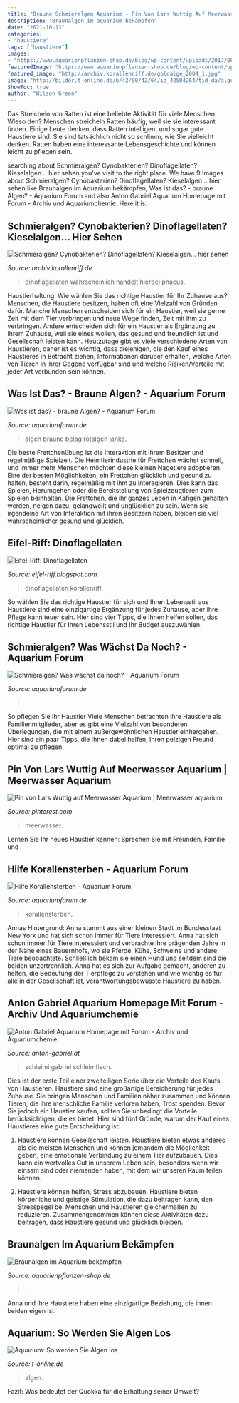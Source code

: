 ```yaml
---
title: "Braune Schmieralgen Aquarium ~ Pin Von Lars Wuttig Auf Meerwasser Aquarium"
description: "Braunalgen im aquarium bekämpfen"
date: "2021-10-13"
categories:
- "haustiere"
tags: ["haustiere"]
images:
- "https://www.aquarienpflanzen-shop.de/blog/wp-content/uploads/2017/06/Braunalgen.jpg"
featuredImage: "https://www.aquarienpflanzen-shop.de/blog/wp-content/uploads/2017/06/Braunalgen.jpg"
featured_image: "http://archiv.korallenriff.de/goldalge_2004_1.jpg"
image: "http://bilder.t-online.de/b/42/50/42/64/id_42504264/tid_da/algen-im-aquarium-foto-imago-.jpg"
ShowToc: true
author: "Wilson Green"
---
```



Das Streicheln von Ratten ist eine beliebte Aktivität für viele Menschen. Wieso den?
Menschen streicheln Ratten häufig, weil sie sie interessant finden. Einige Leute denken, dass Ratten intelligent und sogar gute Haustiere sind. Sie sind tatsächlich nicht so schlimm, wie Sie vielleicht denken. Ratten haben eine interessante Lebensgeschichte und können leicht zu pflegen sein.

	

		
searching about Schmieralgen? Cynobakterien? Dinoflagellaten? Kieselalgen... hier sehen you've visit to the right place. We have 9 Images about Schmieralgen? Cynobakterien? Dinoflagellaten? Kieselalgen... hier sehen like Braunalgen im Aquarium bekämpfen, Was ist das? - braune Algen? - Aquarium Forum and also Anton Gabriel Aquarium Homepage mit Forum - Archiv und Aquariumchemie. Here it is:
		
    
## Schmieralgen? Cynobakterien? Dinoflagellaten? Kieselalgen... Hier Sehen

<img loading=lazy src="http://archiv.korallenriff.de/goldalge_2004_1.jpg" onerror="this.onerror=null;this.src='https://tse4.mm.bing.net/th?id=OIP.aspaw_HKWhePpGJl45eWFwHaHa&amp;pid=15.1';" alt="Schmieralgen? Cynobakterien? Dinoflagellaten? Kieselalgen... hier sehen">

_Source: archiv.korallenriff.de_

>dinoflagellaten wahrscheinlich handelt hierbei phacus. 

	

Haustierhaltung: Wie wählen Sie das richtige Haustier für Ihr Zuhause aus?
Menschen, die Haustiere besitzen, haben oft eine Vielzahl von Gründen dafür. Manche Menschen entscheiden sich für ein Haustier, weil sie gerne Zeit mit dem Tier verbringen und neue Wege finden, Zeit mit ihm zu verbringen. Andere entscheiden sich für ein Haustier als Ergänzung zu ihrem Zuhause, weil sie eines wollen, das gesund und freundlich ist und Gesellschaft leisten kann. Heutzutage gibt es viele verschiedene Arten von Haustieren, daher ist es wichtig, dass diejenigen, die den Kauf eines Haustieres in Betracht ziehen, Informationen darüber erhalten, welche Arten von Tieren in ihrer Gegend verfügbar sind und welche Risiken/Vorteile mit jeder Art verbunden sein können.

    
## Was Ist Das? - Braune Algen? - Aquarium Forum

<img loading=lazy src="http://img.photobucket.com/albums/v411/jope06/Algen/laura/Blatt1.jpg" onerror="this.onerror=null;this.src='https://tse4.mm.bing.net/th?id=OIP.oFvMGAv0P7Wp45LjIjK0pQHaFj&amp;pid=15.1';" alt="Was ist das? - braune Algen? - Aquarium Forum">

_Source: aquariumforum.de_

>algen braune belag rotalgen janka. 

	

Die beste Frettchenübung ist die Interaktion mit ihrem Besitzer und regelmäßige Spielzeit.
Die Heimtierindustrie für Frettchen wächst schnell, und immer mehr Menschen möchten diese kleinen Nagetiere adoptieren. Eine der besten Möglichkeiten, ein Frettchen glücklich und gesund zu halten, besteht darin, regelmäßig mit ihm zu interagieren. Dies kann das Spielen, Herumgehen oder die Bereitstellung von Spielzeugtieren zum Spielen beinhalten. Die Frettchen, die ihr ganzes Leben in Käfigen gehalten werden, neigen dazu, gelangweilt und unglücklich zu sein. Wenn sie irgendeine Art von Interaktion mit ihren Besitzern haben, bleiben sie viel wahrscheinlicher gesund und glücklich.

    
## Eifel-Riff: Dinoflagellaten

<img loading=lazy src="https://3.bp.blogspot.com/-1albRyZV3mg/V1AXmxrR70I/AAAAAAAAALs/2I9sBel5NIAsO3_dlnugZvhJzaFHFhrfQCLcB/s1600/05_beckum_harry_10.jpg" onerror="this.onerror=null;this.src='https://tse3.mm.bing.net/th?id=OIP.pJjgR3D676nVBTCq1sC-qgAAAA&amp;pid=15.1';" alt="Eifel-Riff: Dinoflagellaten">

_Source: eifel-riff.blogspot.com_

>dinoflagellaten korallenriff. 

	

So wählen Sie das richtige Haustier für sich und Ihren Lebensstil aus
Haustiere sind eine einzigartige Ergänzung für jedes Zuhause, aber ihre Pflege kann teuer sein. Hier sind vier Tipps, die Ihnen helfen sollen, das richtige Haustier für Ihren Lebensstil und Ihr Budget auszuwählen.

    
## Schmieralgen? Was Wächst Da Noch? - Aquarium Forum

<img loading=lazy src="http://www.bilder-hochladen.net/files/8c3a-21u-415e.jpg" onerror="this.onerror=null;this.src='https://tse1.mm.bing.net/th?id=OIP.jRoq3CXcIF_tCaSKs3e9SQHaFj&amp;pid=15.1';" alt="Schmieralgen? Was wächst da noch? - Aquarium Forum">

_Source: aquariumforum.de_

>. 

	

So pflegen Sie Ihr Haustier
Viele Menschen betrachten ihre Haustiere als Familienmitglieder, aber es gibt eine Vielzahl von besonderen Überlegungen, die mit einem außergewöhnlichen Haustier einhergehen. Hier sind ein paar Tipps, die Ihnen dabei helfen, Ihren pelzigen Freund optimal zu pflegen.

    
## Pin Von Lars Wuttig Auf Meerwasser Aquarium | Meerwasser Aquarium

<img loading=lazy src="https://i.pinimg.com/736x/22/6f/8b/226f8b36ec132099158e4aa590cfa87e.jpg" onerror="this.onerror=null;this.src='https://tse2.mm.bing.net/th?id=OIP.LMYE73PDByma56eFodBhwgHaEK&amp;pid=15.1';" alt="Pin von Lars Wuttig auf Meerwasser Aquarium | Meerwasser aquarium">

_Source: pinterest.com_

>meerwasser. 

	

Lernen Sie Ihr neues Haustier kennen: Sprechen Sie mit Freunden, Familie und

    
## Hilfe Korallensterben - Aquarium Forum

<img loading=lazy src="https://www.aquariumforum.de/gallery/files/7/4/3/2/cimg4752komp.jpg" onerror="this.onerror=null;this.src='https://tse3.mm.bing.net/th?id=OIP.jEkUu7JbW9Xj_I36r495OwHaFj&amp;pid=15.1';" alt="Hilfe Korallensterben - Aquarium Forum">

_Source: aquariumforum.de_

>korallensterben. 

	

Annas Hintergrund: Anna stammt aus einer kleinen Stadt im Bundesstaat New York und hat sich schon immer für Tiere interessiert.
Anna hat sich schon immer für Tiere interessiert und verbrachte ihre prägenden Jahre in der Nähe eines Bauernhofs, wo sie Pferde, Kühe, Schweine und andere Tiere beobachtete. Schließlich bekam sie einen Hund und seitdem sind die beiden unzertrennlich. Anna hat es sich zur Aufgabe gemacht, anderen zu helfen, die Bedeutung der Tierpflege zu verstehen und wie wichtig es für alle in der Gesellschaft ist, verantwortungsbewusste Haustiere zu haben.

    
## Anton Gabriel Aquarium Homepage Mit Forum - Archiv Und Aquariumchemie

<img loading=lazy src="http://www.anton-gabriel.at/images/schleimi.jpg" onerror="this.onerror=null;this.src='https://tse3.mm.bing.net/th?id=OIP.m4CnriXT7Vn5Y6ePJvxQKAHaEz&amp;pid=15.1';" alt="Anton Gabriel Aquarium Homepage mit Forum - Archiv und Aquariumchemie">

_Source: anton-gabriel.at_

>schleimi gabriel schleimfisch. 

	

Dies ist der erste Teil einer zweiteiligen Serie über die Vorteile des Kaufs von Haustieren.
Haustiere sind eine großartige Bereicherung für jedes Zuhause. Sie bringen Menschen und Familien näher zusammen und können Tieren, die ihre menschliche Familie verloren haben, Trost spenden. Bevor Sie jedoch ein Haustier kaufen, sollten Sie unbedingt die Vorteile berücksichtigen, die es bietet. Hier sind fünf Gründe, warum der Kauf eines Haustieres eine gute Entscheidung ist:
1) Haustiere können Gesellschaft leisten. Haustiere bieten etwas anderes als die meisten Menschen und können jemandem die Möglichkeit geben, eine emotionale Verbindung zu einem Tier aufzubauen. Dies kann ein wertvolles Gut in unserem Leben sein, besonders wenn wir einsam sind oder niemanden haben, mit dem wir unseren Raum teilen können.

2) Haustiere können helfen, Stress abzubauen. Haustiere bieten körperliche und geistige Stimulation, die dazu beitragen kann, den Stresspegel bei Menschen und Haustieren gleichermaßen zu reduzieren. Zusammengenommen können diese Aktivitäten dazu beitragen, dass Haustiere gesund und glücklich bleiben.

    
## Braunalgen Im Aquarium Bekämpfen

<img loading=lazy src="https://www.aquarienpflanzen-shop.de/blog/wp-content/uploads/2017/06/Braunalgen.jpg" onerror="this.onerror=null;this.src='https://tse1.mm.bing.net/th?id=OIP.GATWemvRPAa6S_g76JTZiwHaEy&amp;pid=15.1';" alt="Braunalgen im Aquarium bekämpfen">

_Source: aquarienpflanzen-shop.de_

>. 

	

Anna und ihre Haustiere haben eine einzigartige Beziehung, die ihnen beiden eigen ist.

    
## Aquarium: So Werden Sie Algen Los

<img loading=lazy src="http://bilder.t-online.de/b/42/50/42/64/id_42504264/tid_da/algen-im-aquarium-foto-imago-.jpg" onerror="this.onerror=null;this.src='https://tse4.mm.bing.net/th?id=OIP.wM6oOCkNUbz2_RaQJLuyzAAAAA&amp;pid=15.1';" alt="Aquarium: So werden Sie Algen los">

_Source: t-online.de_

>algen. 

	

Fazit: Was bedeutet der Quokka für die Erhaltung seiner Umwelt?

